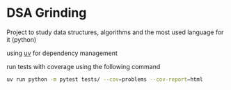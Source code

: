 # DSA Grinding

Project to study data structures, algorithms and the most used language for it (python)

using [uv](https://github.com/astral-sh/uv) for dependency management

run tests with coverage using the following command

```sh
uv run python -m pytest tests/ --cov=problems --cov-report=html 
```
